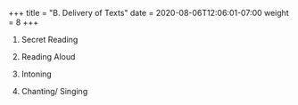 +++
title = "B. Delivery of Texts"
date =  2020-08-06T12:06:01-07:00
weight = 8
+++

1. Secret Reading

2. Reading Aloud

3. Intoning

4. Chanting/ Singing